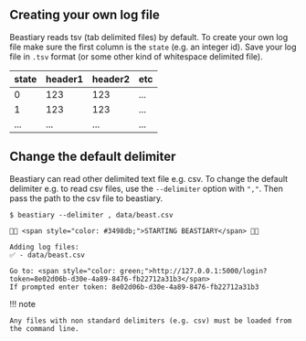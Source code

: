 ## Creating your own log file

Beastiary reads tsv (tab delimited files) by default. To create your own log file make sure the first column is the `state` (e.g. an integer id). Save your log file in `.tsv` format (or some other kind of whitespace delimited file).

| state | header1 | header2 | etc |
| --- | --- | --- | --- |
| 0   | 123 | 123 | ... |
| 1   | 123 | 123 | ... |
| ... | ... | ... | ... |

## Change the default delimiter

Beastiary can read other delimited text file e.g. csv. To change the default delimiter e.g. to read csv files, use the `--delimiter` option with `","`. Then pass the path to the csv file to beastiary. 

<div class="termy">

```console
$ beastiary --delimiter , data/beast.csv

🐙🐁 <span style="color: #3498db;">STARTING BEASTIARY</span> 🐁🐙

Adding log files:
✅ - data/beast.csv

Go to: <span style="color: green;">http://127.0.0.1:5000/login?token=8e02d06b-d30e-4a89-8476-fb22712a31b3</span>
If prompted enter token: 8e02d06b-d30e-4a89-8476-fb22712a31b3
```

</div>

!!! note
    
    Any files with non standard delimiters (e.g. csv) must be loaded from the command line.
